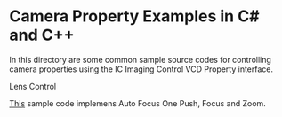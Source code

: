 # Camera Property Examples in C# and C++

In this directory are some common sample source codes for controlling camera properties using the IC Imaging Control 
VCD Property interface.
 
Lens Control

[This](https://github.com/TheImagingSource/IC-Imaging-Control-Samples/tree/master/Camera%20Property%20Examples%20C%2B%2B%20and%20C%23/Lens%20Control%20Auto%20Focus%2C%20Focus%20and%20Zoom#lens-control) sample code implemens Auto Focus One Push, Focus and Zoom.

